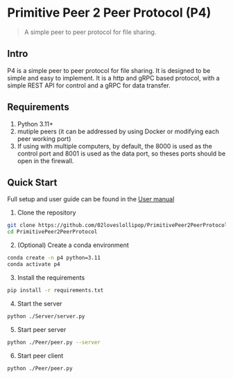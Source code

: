 # Primitive Peer 2 Peer Protocol (P4)
> A simple peer to peer protocol for file sharing.

## Intro
P4 is a simple peer to peer protocol for file sharing. It is designed to be simple and easy to implement. It is a http and gRPC based protocol, with a simple REST API for control and a gRPC for data transfer.

## Requirements
1. Python 3.11+
2. mutiple peers (it can be addressed by using Docker or modifying each peer working port)
3. If using with multiple computers, by default, the 8000 is used as the control port and 8001 is used as the data port, so theses ports should be open in the firewall.

## Quick Start
Full setup and user guide can be found in the [User manual](https://github.com/02loveslollipop/PrimitivePeer2PeerProtocol/wiki/User-manual)

1. Clone the repository
```bash
git clone https://github.com/02loveslollipop/PrimitivePeer2PeerProtocol.git
cd PrimitivePeer2PeerProtocol
```

2. (Optional) Create a conda environment
```bash
conda create -n p4 python=3.11
conda activate p4
```

3. Install the requirements
```bash
pip install -r requirements.txt
```

4. Start the server
```bash
python ./Server/server.py
```

5. Start peer server
```bash
python ./Peer/peer.py --server
```

6. Start peer client
```bash
python ./Peer/peer.py
```



